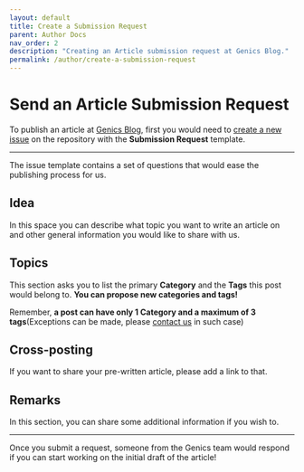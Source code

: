 ```yaml
---
layout: default
title: Create a Submission Request
parent: Author Docs
nav_order: 2
description: "Creating an Article submission request at Genics Blog."
permalink: /author/create-a-submission-request
---
```


# Send an Article Submission Request

To publish an article at [Genics Blog](https://genicsblog.com), first you would need to [create a new issue](https://github.com/genicsblog/genicsblog.github.io/issues/new/choose) on the repository with the **Submission Request** template.

---

The issue template contains a set of questions that would ease the publishing process for us.

## Idea

In this space you can describe what topic you want to write an article on and other general information you would like to share with us.

## Topics

This section asks you to list the primary **Category** and the **Tags** this post would belong to. **You can propose new categories and tags!**

Remember, **a post can have only 1 Category and a maximum of 3 tags**(Exceptions can be made, please [contact us](https://genicsblog.com/contact) in such case)

## Cross-posting

If you want to share your pre-written article, please add a link to that.

## Remarks

In this section, you can share some additional information if you wish to.

---

Once you submit a request, someone from the Genics team would respond if you can start working on the initial draft of the article!
